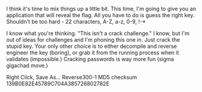 I think it's time to mix things up a little bit. This time, I'm going to give you an application that will reveal the flag. All you have to do is guess the right key. Shouldn't be too hard - 22 characters, A-Z, a-z, 0-9, !-*

I know what you're thinking. "This isn't a crack challenge." I know, but I'm out of ideas for challenges and I'm phoning this one in. Just crack the stupid key. Your only other choice is to either decompile and reverse engineer the key (boring), or grab it from the running process when it validates (impossible.) Cracking passwords is way more fun (sigma gigachad move.)

Right Click, Save As... Reverse300-1
MD5 checksum 139B0E82E45789C704A385726802782E
